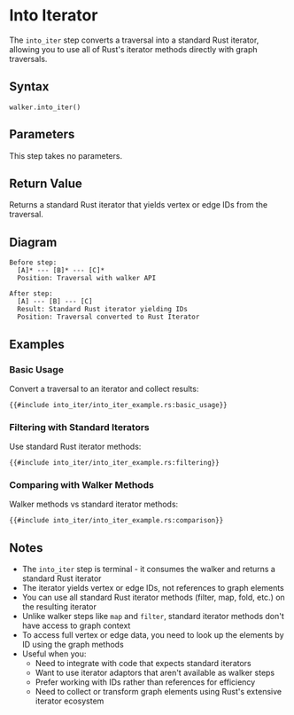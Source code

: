 # Into Iterator

The `into_iter` step converts a traversal into a standard Rust iterator, allowing you to use all of Rust's iterator
methods directly with graph traversals.

## Syntax

```rust,noplayground
walker.into_iter()
```

## Parameters

This step takes no parameters.

## Return Value

Returns a standard Rust iterator that yields vertex or edge IDs from the traversal.

## Diagram

```bob
Before step:
  [A]* --- [B]* --- [C]*
  Position: Traversal with walker API

After step:
  [A] --- [B] --- [C]
  Result: Standard Rust iterator yielding IDs
  Position: Traversal converted to Rust Iterator
```

## Examples

### Basic Usage

Convert a traversal to an iterator and collect results:

```rust,noplayground
{{#include into_iter/into_iter_example.rs:basic_usage}}
```

### Filtering with Standard Iterators

Use standard Rust iterator methods:

```rust,noplayground
{{#include into_iter/into_iter_example.rs:filtering}}
```

### Comparing with Walker Methods

Walker methods vs standard iterator methods:

```rust,noplayground
{{#include into_iter/into_iter_example.rs:comparison}}
```

## Notes

- The `into_iter` step is terminal - it consumes the walker and returns a standard Rust iterator
- The iterator yields vertex or edge IDs, not references to graph elements
- You can use all standard Rust iterator methods (filter, map, fold, etc.) on the resulting iterator
- Unlike walker steps like `map` and `filter`, standard iterator methods don't have access to graph context
- To access full vertex or edge data, you need to look up the elements by ID using the graph methods
- Useful when you:
    - Need to integrate with code that expects standard iterators
    - Want to use iterator adaptors that aren't available as walker steps
    - Prefer working with IDs rather than references for efficiency
    - Need to collect or transform graph elements using Rust's extensive iterator ecosystem
